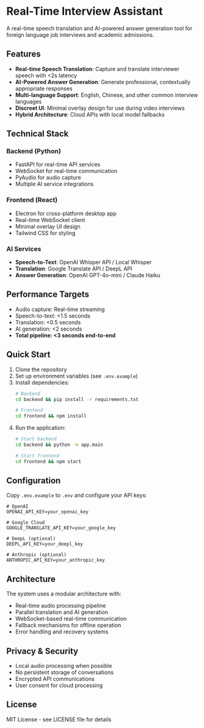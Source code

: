 # Real-Time Interview Assistant

A real-time speech translation and AI-powered answer generation tool for foreign language job interviews and academic admissions.

## Features

- **Real-time Speech Translation**: Capture and translate interviewer speech with <2s latency
- **AI-Powered Answer Generation**: Generate professional, contextually appropriate responses
- **Multi-language Support**: English, Chinese, and other common interview languages
- **Discreet UI**: Minimal overlay design for use during video interviews
- **Hybrid Architecture**: Cloud APIs with local model fallbacks

## Technical Stack

### Backend (Python)
- FastAPI for real-time API services
- WebSocket for real-time communication
- PyAudio for audio capture
- Multiple AI service integrations

### Frontend (React)
- Electron for cross-platform desktop app
- Real-time WebSocket client
- Minimal overlay UI design
- Tailwind CSS for styling

### AI Services
- **Speech-to-Text**: OpenAI Whisper API / Local Whisper
- **Translation**: Google Translate API / DeepL API
- **Answer Generation**: OpenAI GPT-4o-mini / Claude Haiku

## Performance Targets

- Audio capture: Real-time streaming
- Speech-to-text: <1.5 seconds
- Translation: <0.5 seconds
- AI generation: <2 seconds
- **Total pipeline: <3 seconds end-to-end**

## Quick Start

1. Clone the repository
2. Set up environment variables (see `.env.example`)
3. Install dependencies:
   ```bash
   # Backend
   cd backend && pip install -r requirements.txt
   
   # Frontend
   cd frontend && npm install
   ```
4. Run the application:
   ```bash
   # Start backend
   cd backend && python -m app.main
   
   # Start frontend
   cd frontend && npm start
   ```

## Configuration

Copy `.env.example` to `.env` and configure your API keys:

```env
# OpenAI
OPENAI_API_KEY=your_openai_key

# Google Cloud
GOOGLE_TRANSLATE_API_KEY=your_google_key

# DeepL (optional)
DEEPL_API_KEY=your_deepl_key

# Anthropic (optional)
ANTHROPIC_API_KEY=your_anthropic_key
```

## Architecture

The system uses a modular architecture with:
- Real-time audio processing pipeline
- Parallel translation and AI generation
- WebSocket-based real-time communication
- Fallback mechanisms for offline operation
- Error handling and recovery systems

## Privacy & Security

- Local audio processing when possible
- No persistent storage of conversations
- Encrypted API communications
- User consent for cloud processing

## License

MIT License - see LICENSE file for details
